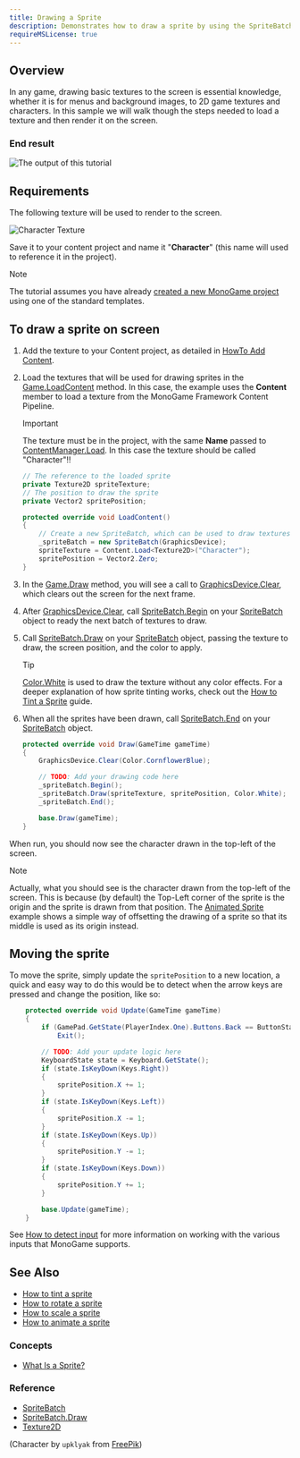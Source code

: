 ```yaml
---
title: Drawing a Sprite
description: Demonstrates how to draw a sprite by using the SpriteBatch class
requireMSLicense: true
---
```


## Overview

In any game, drawing basic textures to the screen is essential knowledge, whether it is for menus and background images, to 2D game textures and characters.  In this sample we will walk though the steps needed to load a texture and then render it on the screen.

### End result

![The output of this tutorial](./images/HowTo_DrawSprite_Final.png)

## Requirements

The following texture will be used to render to the screen.

![Character Texture](images/HowTo_DrawSprite_Character.png)

Save it to your content project and name it "**Character**" (this name will used to reference it in the project).

> [!NOTE]
> The tutorial assumes you have already [created a new MonoGame project](../../../getting_started/index.md#setting-up-and-creating-your-first-monogame-project) using one of the standard templates.

## To draw a sprite on screen

1. Add the texture to your Content project, as detailed in [HowTo Add Content](../content_pipeline/HowTo_GameContent_Add.md).
2. Load the textures that will be used for drawing sprites in the [Game.LoadContent](xref:Microsoft.Xna.Framework.Game#Microsoft_Xna_Framework_Game_LoadContent) method.
    In this case, the example uses the **Content** member to load a texture from the MonoGame Framework Content Pipeline.

    > [!IMPORTANT]
    > The texture must be in the project, with the same **Name** passed to [ContentManager.Load](xref:Microsoft.Xna.Framework.Content.ContentManager#Microsoft_Xna_Framework_Content_ContentManager_Load__1_System_String_).  In this case the texture should be called "Character"!!

    ```csharp
    // The reference to the loaded sprite
    private Texture2D spriteTexture;
    // The position to draw the sprite
    private Vector2 spritePosition;

    protected override void LoadContent()
    {
        // Create a new SpriteBatch, which can be used to draw textures.
        _spriteBatch = new SpriteBatch(GraphicsDevice);
        spriteTexture = Content.Load<Texture2D>("Character");
        spritePosition = Vector2.Zero;
    }
    ```

3. In the [Game.Draw](xref:Microsoft.Xna.Framework.Game#Microsoft_Xna_Framework_Game_Draw_Microsoft_Xna_Framework_GameTime_) method, you will see a call to [GraphicsDevice.Clear](xref:Microsoft.Xna.Framework.Graphics.GraphicsDevice#Microsoft_Xna_Framework_Graphics_GraphicsDevice_Clear_Microsoft_Xna_Framework_Color_), which clears out the screen for the next frame.

4. After [GraphicsDevice.Clear](xref:Microsoft.Xna.Framework.Graphics.GraphicsDevice#Microsoft_Xna_Framework_Graphics_GraphicsDevice_Clear_Microsoft_Xna_Framework_Color_), call [SpriteBatch.Begin](xref:Microsoft.Xna.Framework.Graphics.SpriteBatch#Microsoft_Xna_Framework_Graphics_SpriteBatch_Begin_Microsoft_Xna_Framework_Graphics_SpriteSortMode_Microsoft_Xna_Framework_Graphics_BlendState_Microsoft_Xna_Framework_Graphics_SamplerState_Microsoft_Xna_Framework_Graphics_DepthStencilState_Microsoft_Xna_Framework_Graphics_RasterizerState_Microsoft_Xna_Framework_Graphics_Effect_System_Nullable_Microsoft_Xna_Framework_Matrix__) on your [SpriteBatch](xref:Microsoft.Xna.Framework.Graphics.SpriteBatch) object to ready the next batch of textures to draw.

5. Call [SpriteBatch.Draw](xref:Microsoft.Xna.Framework.Graphics.SpriteBatch#Microsoft_Xna_Framework_Graphics_SpriteBatch_Draw_Microsoft_Xna_Framework_Graphics_Texture2D_Microsoft_Xna_Framework_Vector2_Microsoft_Xna_Framework_Color_) on your [SpriteBatch](xref:Microsoft.Xna.Framework.Graphics.SpriteBatch) object, passing the texture to draw, the screen position, and the color to apply.

    > [!TIP]
    > [Color.White](xref:Microsoft.Xna.Framework.Color) is used to draw the texture without any color effects. For a deeper explanation of how sprite tinting works, check out the [How to Tint a Sprite](HowTo_Tint_Sprite.md) guide.

6. When all the sprites have been drawn, call [SpriteBatch.End](xref:Microsoft.Xna.Framework.Graphics.SpriteBatch#Microsoft_Xna_Framework_Graphics_SpriteBatch_End) on your [SpriteBatch](xref:Microsoft.Xna.Framework.Graphics.SpriteBatch) object.

    ```csharp
    protected override void Draw(GameTime gameTime)
    {
        GraphicsDevice.Clear(Color.CornflowerBlue);

        // TODO: Add your drawing code here
        _spriteBatch.Begin();
        _spriteBatch.Draw(spriteTexture, spritePosition, Color.White);
        _spriteBatch.End();

        base.Draw(gameTime);
    }
    ```

When run, you should now see the character drawn in the top-left of the screen.

> [!NOTE]
> Actually, what you should see is the character drawn from the top-left of the screen.  This is because (by default) the Top-Left corner of the sprite is the origin and the sprite is drawn from that position.  The [Animated Sprite](HowTo_Animate_Sprite.md) example shows a simple way of offsetting the drawing of a sprite so that its middle is used as its origin instead.

## Moving the sprite

To move the sprite, simply update the `spritePosition` to a new location, a quick and easy way to do this would be to detect when the arrow keys are pressed and change the position, like so:

```csharp
    protected override void Update(GameTime gameTime)
    {
        if (GamePad.GetState(PlayerIndex.One).Buttons.Back == ButtonState.Pressed || Keyboard.GetState().IsKeyDown(Keys.Escape))
            Exit();

        // TODO: Add your update logic here
        KeyboardState state = Keyboard.GetState();
        if (state.IsKeyDown(Keys.Right))
        {
            spritePosition.X += 1;
        }
        if (state.IsKeyDown(Keys.Left))
        {
            spritePosition.X -= 1;
        }
        if (state.IsKeyDown(Keys.Up))
        {
            spritePosition.Y -= 1;
        }
        if (state.IsKeyDown(Keys.Down))
        {
            spritePosition.Y += 1;
        }

        base.Update(gameTime);
    }
```

See [How to detect input](../input/index.md) for more information on working with the various inputs that MonoGame supports.

## See Also

- [How to tint a sprite](HowTo_Tint_Sprite.md)
- [How to rotate a sprite](HowTo_Rotate_Sprite.md)
- [How to scale a sprite](HowTo_Scale_Sprite.md)
- [How to animate a sprite](HowTo_Animate_Sprite.md)

### Concepts

- [What Is a Sprite?](../../whatis/graphics/WhatIs_Sprite.md)

### Reference

- [SpriteBatch](xref:Microsoft.Xna.Framework.Graphics.SpriteBatch)
- [SpriteBatch.Draw](xref:Microsoft.Xna.Framework.Graphics.SpriteBatch#Microsoft_Xna_Framework_Graphics_SpriteBatch_Draw_Microsoft_Xna_Framework_Graphics_Texture2D_Microsoft_Xna_Framework_Vector2_Microsoft_Xna_Framework_Color_)
- [Texture2D](xref:Microsoft.Xna.Framework.Graphics.Texture2D)

(Character by `upklyak` from [FreePik](https://www.freepik.com/free-vector/cartoon-alien-character-animation-sprite-sheet_33397951.htm))


